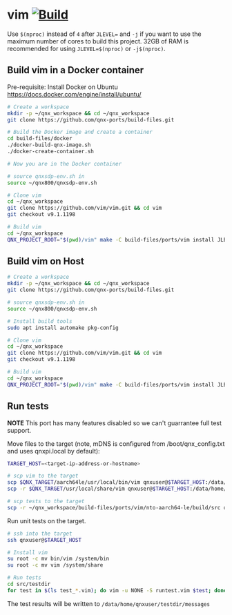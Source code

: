 # vim [![Build](https://github.com/qnx-ports/build-files/actions/workflows/vim.yml/badge.svg)](https://github.com/qnx-ports/build-files/actions/workflows/vim.yml)

Use `$(nproc)` instead of `4` after `JLEVEL=` and `-j` if you want to use the maximum number of cores to build this project.
32GB of RAM is recommended for using `JLEVEL=$(nproc)` or `-j$(nproc)`.

## Build vim in a Docker container

Pre-requisite: Install Docker on Ubuntu https://docs.docker.com/engine/install/ubuntu/
```bash
# Create a workspace
mkdir -p ~/qnx_workspace && cd ~/qnx_workspace
git clone https://github.com/qnx-ports/build-files.git

# Build the Docker image and create a container
cd build-files/docker
./docker-build-qnx-image.sh
./docker-create-container.sh

# Now you are in the Docker container

# source qnxsdp-env.sh in
source ~/qnx800/qnxsdp-env.sh

# Clone vim
cd ~/qnx_workspace
git clone https://github.com/vim/vim.git && cd vim
git checkout v9.1.1198

# Build vim
cd ~/qnx_workspace
QNX_PROJECT_ROOT="$(pwd)/vim" make -C build-files/ports/vim install JLEVEL=4
```

## Build vim on Host

```bash
# Create a workspace
mkdir -p ~/qnx_workspace && cd ~/qnx_workspace
git clone https://github.com/qnx-ports/build-files.git

# source qnxsdp-env.sh in
source ~/qnx800/qnxsdp-env.sh

# Install build tools
sudo apt install automake pkg-config

# Clone vim
cd ~/qnx_workspace
git clone https://github.com/vim/vim.git && cd vim
git checkout v9.1.1198

# Build vim
cd ~/qnx_workspace
QNX_PROJECT_ROOT="$(pwd)/vim" make -C build-files/ports/vim install JLEVEL=4
```

## Run tests

**NOTE** This port has many features disabled so we can't guarrantee full test
support.

Move files to the target (note, mDNS is configured from /boot/qnx_config.txt and
uses qnxpi.local by default):
```bash
TARGET_HOST=<target-ip-address-or-hostname>

# scp vim to the target
scp $QNX_TARGET/aarch64le/usr/local/bin/vim qnxuser@$TARGET_HOST:/data/home/qnxuser/bin
scp -r $QNX_TARGET/usr/local/share/vim qnxuser@$TARGET_HOST:/data/home/qnxuser

# scp tests to the target
scp -r ~/qnx_workspace/build-files/ports/vim/nto-aarch64-le/build/src qnxuser@$TARGET_HOST:/data/home/qnxuser
```

Run unit tests on the target.

```bash
# ssh into the target
ssh qnxuser@$TARGET_HOST

# Install vim
su root -c mv bin/vim /system/bin
su root -c mv vim /system/share

# Run tests
cd src/testdir
for test in $(ls test_*.vim); do vim -u NONE -S runtest.vim $test; done
```

The test results will be written to `/data/home/qnxuser/testdir/messages`
